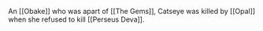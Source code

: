 An [[Obake]] who was apart of [[The Gems]], Catseye was killed by [[Opal]] when she refused to kill [[Perseus Deva]]. 